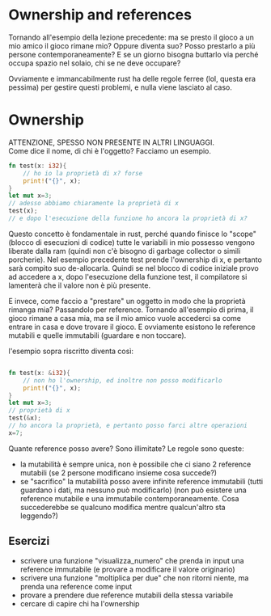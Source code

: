 # Ownership and references 
Tornando all'esempio della lezione precedente: ma se presto il gioco a un mio amico il gioco rimane mio? Oppure diventa suo? Posso prestarlo a più persone contemporaneamente? E se un giorno bisogna buttarlo via perché occupa spazio nel solaio, chi se ne deve occupare?

Ovviamente e immancabilmente rust ha delle regole ferree (lol, questa era pessima) per gestire questi problemi, e nulla viene lasciato al caso.

# Ownership 
<div class="warning">
ATTENZIONE, SPESSO NON PRESENTE IN ALTRI LINGUAGGI.
</div>
Come dice il nome, di chi è l'oggetto?
Facciamo un esempio.

```rust
fn test(x: i32){
    // ho io la proprietà di x? forse
    print!("{}", x);
}
let mut x=3;
// adesso abbiamo chiaramente la proprietà di x
test(x);
// e dopo l'esecuzione della funzione ho ancora la proprietà di x?
```

Questo concetto è fondamentale in rust, perché quando finisce lo "scope" (blocco di esecuzioni di codice) tutte le variabili in mio possesso vengono liberate dalla ram (quindi non c'è bisogno di garbage collector o simili porcherie).
Nel esempio precedente test prende l'ownership di x, e pertanto sarà compito suo de-allocarla. Quindi se nel blocco di codice iniziale provo ad accedere a x, dopo l'esecuzione della funzione test, il compilatore si lamenterà che il valore non è più presente.

E invece, come faccio a "prestare" un oggetto in modo che la proprietà rimanga mia? Passandolo per reference. Tornando all'esempio di prima, il gioco rimane a casa mia, ma se il mio amico vuole accederci sa come entrare in casa e dove trovare il gioco. E ovviamente esistono le reference mutabili e quelle immutabili (guardare e non toccare).

l'esempio sopra riscritto diventa così:
```rust

fn test(x: &i32){
    // non ho l'ownership, ed inoltre non posso modificarlo
    print!("{}", x);
}
let mut x=3;
// proprietà di x
test(&x);
// ho ancora la proprietà, e pertanto posso farci altre operazioni
x=7;
```

Quante reference posso avere? Sono illimitate?
Le regole sono queste: 
- la mutabilità è sempre unica, non è possibile che ci siano 2 reference mutabili (se 2 persone modificano insieme cosa succede?)
- se "sacrifico" la mutabilità posso avere infinite reference immutabili (tutti guardano i dati, ma nessuno può modificarlo)
    (non può esistere una reference mutabile e una immutabile contemporaneamente. Cosa succederebbe se qualcuno modifica mentre qualcun'altro sta leggendo?)

## Esercizi
- scrivere una funzione "visualizza_numero" che prenda in input una reference immutabile (e provare a modificare il valore originario)
- scrivere una funzione "moltiplica per due" che non ritorni niente, ma prenda una reference come input
- provare a prendere due reference mutabili della stessa variabile
- cercare di capire chi ha l'ownership
